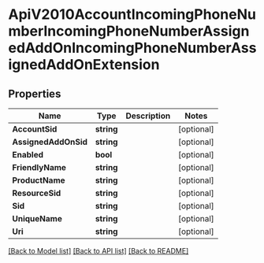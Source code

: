# ApiV2010AccountIncomingPhoneNumberIncomingPhoneNumberAssignedAddOnIncomingPhoneNumberAssignedAddOnExtension

## Properties

Name | Type | Description | Notes
------------ | ------------- | ------------- | -------------
**AccountSid** | **string** |  | [optional] 
**AssignedAddOnSid** | **string** |  | [optional] 
**Enabled** | **bool** |  | [optional] 
**FriendlyName** | **string** |  | [optional] 
**ProductName** | **string** |  | [optional] 
**ResourceSid** | **string** |  | [optional] 
**Sid** | **string** |  | [optional] 
**UniqueName** | **string** |  | [optional] 
**Uri** | **string** |  | [optional] 

[[Back to Model list]](../README.md#documentation-for-models) [[Back to API list]](../README.md#documentation-for-api-endpoints) [[Back to README]](../README.md)


